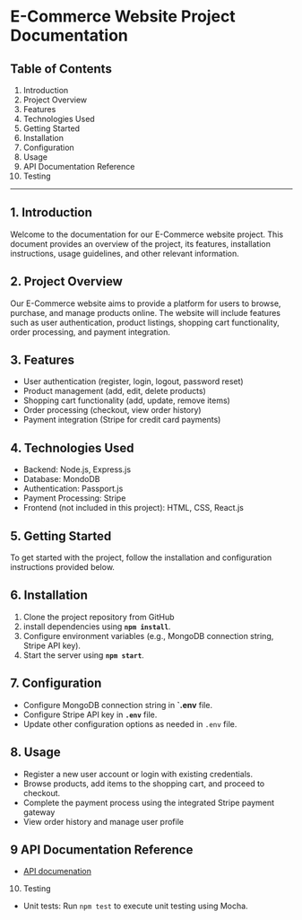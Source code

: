 # E-Commerce Website Project Documentation

## Table of Contents

1. Introduction
2. Project Overview
3. Features
4. Technologies Used
5. Getting Started
6. Installation
7. Configuration
8. Usage
9. API Documentation Reference
10. Testing

---
## 1. Introduction
Welcome to the documentation for our E-Commerce website project. This document provides an overview
of the project, its features, installation instructions, usage guidelines, and other relevant information.

## 2. Project Overview
Our E-Commerce website aims to provide a platform for users to browse, purchase, and manage products online.
The website will include features such as user authentication, product listings, shopping cart functionality, order processing, and payment integration.

## 3. Features
- User authentication (register, login, logout, password reset)
- Product management (add, edit, delete products)
- Shopping cart functionality (add, update, remove items)
- Order processing (checkout, view order history)
- Payment integration (Stripe for credit card payments)

## 4. Technologies Used
- Backend: Node.js, Express.js
- Database: MondoDB
- Authentication: Passport.js
- Payment Processing: Stripe
- Frontend (not included in this project): HTML, CSS, React.js

## 5. Getting Started
To get started with the project, follow the installation and configuration instructions provided below.

## 6. Installation
1. Clone the project repository from GitHub
2. install dependencies using **`npm install`**.
3. Configure environment variables (e.g., MongoDB connection string, Stripe API key).
4. Start the server using **`npm start`**.

## 7. Configuration
- Configure MongoDB connection string in **`.env** file.
- Configure Stripe API key in **`.env`** file.
- Update other configuration options as needed in `.env` file.

## 8. Usage
- Register a new user account or login with existing credentials.
- Browse products, add items to the shopping cart, and proceed to checkout.
- Complete the payment process using the integrated Stripe payment gateway
- View order history and manage user profile

## 9 API Documentation Reference
- [API documenation](./API%20Documentation.md)

10. Testing
- Unit tests: Run `npm test` to execute unit testing using Mocha.
